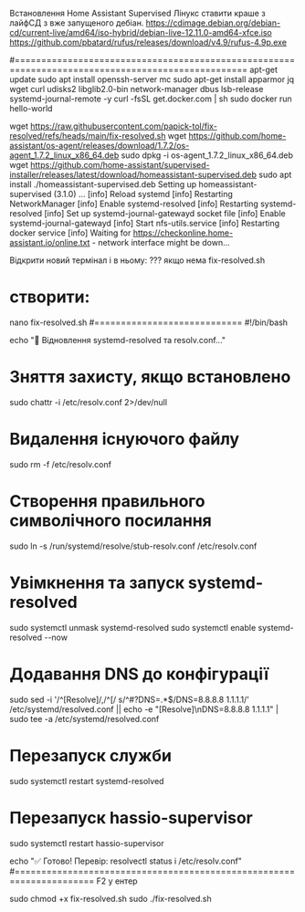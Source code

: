 Встановлення Home Assistant Supervised
Лінукс ставити краше з лайфСД з вже запущеного дебіан.
https://cdimage.debian.org/debian-cd/current-live/amd64/iso-hybrid/debian-live-12.11.0-amd64-xfce.iso
https://github.com/pbatard/rufus/releases/download/v4.9/rufus-4.9p.exe

#==================================================================================================
apt-get update
sudo apt install openssh-server mc
sudo apt-get install apparmor jq wget curl udisks2 libglib2.0-bin network-manager dbus lsb-release systemd-journal-remote -y
curl -fsSL get.docker.com | sh
 sudo docker run hello-world

wget https://raw.githubusercontent.com/papick-tol/fix-resolved/refs/heads/main/fix-resolved.sh
wget https://github.com/home-assistant/os-agent/releases/download/1.7.2/os-agent_1.7.2_linux_x86_64.deb
sudo dpkg -i os-agent_1.7.2_linux_x86_64.deb
wget https://github.com/home-assistant/supervised-installer/releases/latest/download/homeassistant-supervised.deb
sudo apt install ./homeassistant-supervised.deb
	Setting up homeassistant-supervised (3.1.0) ...
	[info] Reload systemd
	[info] Restarting NetworkManager
	[info] Enable systemd-resolved
	[info] Restarting systemd-resolved
	[info] Set up systemd-journal-gatewayd socket file
	[info] Enable systemd-journal-gatewayd
	[info] Start nfs-utils.service
	[info] Restarting docker service
	[info] Waiting for https://checkonline.home-assistant.io/online.txt - network interface might be down...


Відкрити новий термінал і в ньому:
??? якщо нема fix-resolved.sh
# створити:
 nano fix-resolved.sh
 <cr>
#============================
#!/bin/bash

echo "🔧 Відновлення systemd-resolved та resolv.conf..."

# Зняття захисту, якщо встановлено
sudo chattr -i /etc/resolv.conf 2>/dev/null

# Видалення існуючого файлу
sudo rm -f /etc/resolv.conf

# Створення правильного символічного посилання
sudo ln -s /run/systemd/resolve/stub-resolv.conf /etc/resolv.conf

# Увімкнення та запуск systemd-resolved
sudo systemctl unmask systemd-resolved
sudo systemctl enable systemd-resolved --now

# Додавання DNS до конфігурації
sudo sed -i '/^\[Resolve\]/,/^\[/ s/^#\?DNS=.*$/DNS=8.8.8.8 1.1.1.1/' /etc/systemd/resolved.conf || echo -e "[Resolve]\nDNS=8.8.8.8 1.1.1.1" | sudo tee -a /etc/systemd/resolved.conf

# Перезапуск служби
sudo systemctl restart systemd-resolved

# Перезапуск hassio-supervisor
sudo systemctl restart hassio-supervisor

echo "✅ Готово! Перевір: resolvectl status і /etc/resolv.conf"
#=====================================================================
F2 y ентер

sudo chmod +x fix-resolved.sh
sudo ./fix-resolved.sh
